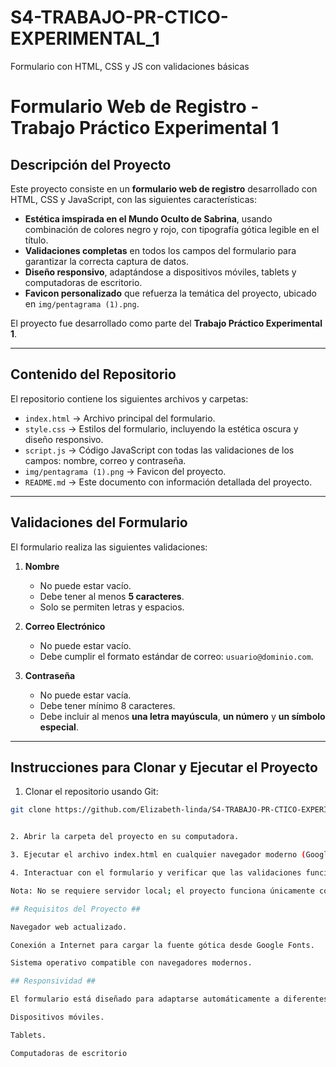 # S4-TRABAJO-PR-CTICO-EXPERIMENTAL_1
Formulario con HTML, CSS y JS con validaciones básicas
# Formulario Web de Registro - Trabajo Práctico Experimental 1

## Descripción del Proyecto

Este proyecto consiste en un **formulario web de registro** desarrollado con HTML, CSS y JavaScript, con las siguientes características:

- **Estética imspirada en el Mundo Oculto de Sabrina**, usando combinación de colores negro y rojo, con tipografía gótica legible en el título.  
- **Validaciones completas** en todos los campos del formulario para garantizar la correcta captura de datos.  
- **Diseño responsivo**, adaptándose a dispositivos móviles, tablets y computadoras de escritorio.  
- **Favicon personalizado** que refuerza la temática del proyecto, ubicado en `img/pentagrama (1).png`.

El proyecto fue desarrollado como parte del **Trabajo Práctico Experimental 1**.

---

## Contenido del Repositorio

El repositorio contiene los siguientes archivos y carpetas:

- `index.html` → Archivo principal del formulario.  
- `style.css` → Estilos del formulario, incluyendo la estética oscura y diseño responsivo.  
- `script.js` → Código JavaScript con todas las validaciones de los campos: nombre, correo y contraseña.  
- `img/pentagrama (1).png` → Favicon del proyecto.  
- `README.md` → Este documento con información detallada del proyecto.

---

## Validaciones del Formulario

El formulario realiza las siguientes validaciones:

1. **Nombre**  
   - No puede estar vacío.  
   - Debe tener al menos **5 caracteres**.  
   - Solo se permiten letras y espacios.

2. **Correo Electrónico**  
   - No puede estar vacío.  
   - Debe cumplir el formato estándar de correo: `usuario@dominio.com`.

3. **Contraseña**  
   - No puede estar vacía.  
   - Debe tener mínimo 8 caracteres.  
   - Debe incluir al menos **una letra mayúscula**, **un número** y **un símbolo especial**.

---

## Instrucciones para Clonar y Ejecutar el Proyecto

1. Clonar el repositorio usando Git:

```bash
git clone https://github.com/Elizabeth-linda/S4-TRABAJO-PR-CTICO-EXPERIMENTAL_1.git


2. Abrir la carpeta del proyecto en su computadora.

3. Ejecutar el archivo index.html en cualquier navegador moderno (Google Chrome, Mozilla Firefox, Microsoft Edge).

4. Interactuar con el formulario y verificar que las validaciones funcionen correctamente.

Nota: No se requiere servidor local; el proyecto funciona únicamente con HTML, CSS y JavaScript.

## Requisitos del Proyecto ##

Navegador web actualizado.

Conexión a Internet para cargar la fuente gótica desde Google Fonts.

Sistema operativo compatible con navegadores modernos.

## Responsividad ##

El formulario está diseñado para adaptarse automáticamente a diferentes tamaños de pantalla, asegurando legibilidad y funcionalidad en:

Dispositivos móviles.

Tablets.

Computadoras de escritorio




